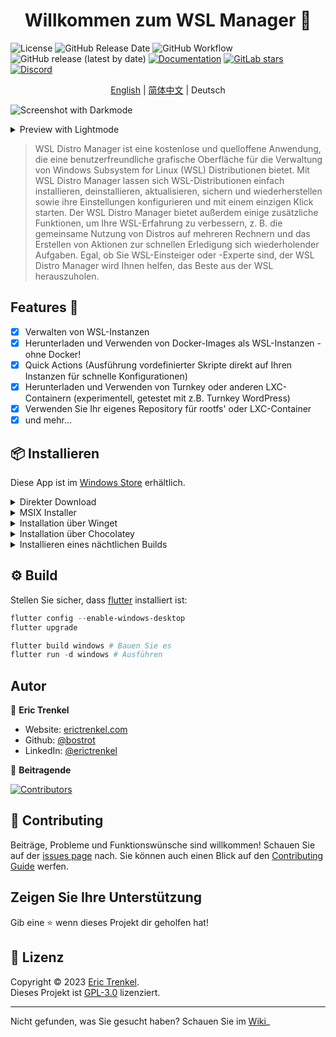 <h1 align="center">Willkommen zum WSL Manager 👋</h1>

![License](https://img.shields.io/github/license/bostrot/wsl2-distro-manager?style=for-the-badge)
![GitHub Release Date](https://img.shields.io/github/release-date/bostrot/wsl2-distro-manager?style=for-the-badge)
![GitHub Workflow](https://img.shields.io/github/actions/workflow/status/bostrot/wsl2-distro-manager/releaser.yml?branch=main&label=nightly&style=for-the-badge)
![GitHub release (latest by date)](https://img.shields.io/github/v/release/bostrot/wsl2-distro-manager?style=for-the-badge)
[![Documentation](https://img.shields.io/badge/DOCUMENTATION-WIKI-green?style=for-the-badge)](https://github.com/bostrot/wsl2-distro-manager/wiki)
[![GitLab stars](https://img.shields.io/gitlab/stars/bostrot/wsl2-distro-manager?gitlab_url=https%3A%2F%2Fgitlab.com&label=GitLab&style=for-the-badge)](https://gitlab.com/bostrot/wsl2-distro-manager)
[![Discord](https://img.shields.io/discord/1100070299308937287?style=for-the-badge)](https://discord.gg/fY5uE5WRTP)

<p align='center'>
    <a href='./README.md'>English</a> | <a href='./README_zh.md'>简体中文</a> | Deutsch
</p>

![Screenshot with Darkmode](https://user-images.githubusercontent.com/7342321/233077521-69bd6b3f-1e2a-48a1-a6df-2d346736cfb3.png)

<details>
<summary>Preview with Lightmode</summary>

![Screenshot with Lightmode](https://user-images.githubusercontent.com/7342321/233077564-794d15dd-d8d6-48b2-aee6-20e67de3da29.png)

</details>

> WSL Distro Manager ist eine kostenlose und quelloffene Anwendung, die eine benutzerfreundliche grafische Oberfläche für die Verwaltung von Windows Subsystem for Linux (WSL) Distributionen bietet. Mit WSL Distro Manager lassen sich WSL-Distributionen einfach installieren, deinstallieren, aktualisieren, sichern und wiederherstellen sowie ihre Einstellungen konfigurieren und mit einem einzigen Klick starten. Der WSL Distro Manager bietet außerdem einige zusätzliche Funktionen, um Ihre WSL-Erfahrung zu verbessern, z. B. die gemeinsame Nutzung von Distros auf mehreren Rechnern und das Erstellen von Aktionen zur schnellen Erledigung sich wiederholender Aufgaben. Egal, ob Sie WSL-Einsteiger oder -Experte sind, der WSL Distro Manager wird Ihnen helfen, das Beste aus der WSL herauszuholen.

## Features 🚀

- [x] Verwalten von WSL-Instanzen
- [x] Herunterladen und Verwenden von Docker-Images als WSL-Instanzen - ohne Docker!
- [x] Quick Actions (Ausführung vordefinierter Skripte direkt auf Ihren Instanzen für schnelle Konfigurationen)
- [x] Herunterladen und Verwenden von Turnkey oder anderen LXC-Containern (experimentell, getestet mit z.B. Turnkey WordPress)
- [x] Verwenden Sie Ihr eigenes Repository für rootfs' oder LXC-Container
- [x] und mehr...

## 📦 Installieren

Diese App ist im [Windows Store](https://apps.microsoft.com/store/detail/wsl-manager/9NWS9K95NMJB?hl=en-us&gl=US) erhältlich.

<Details>
<summary>Direkter Download</summary>

Sie können diese App über einen direkten Download von der Seite [Releases](https://github.com/bostrot/wsl2-distro-manager/releases) beziehen. Die aktuelle Version ist als Zip-Datei verfügbar.
</details>

<Details>
<summary>MSIX Installer</summary>

Das `msix` ist mit einem Testzertifikat signiert, so dass man es speziell zulassen muss. In der PowerShell kann man folgendes tun:

```Powershell
Add-AppPackage -Path .\wsl2-distro-manager-v1.x.x-unsigned.msix -AllowUnsigned
```
</details>

<Details>
<summary>Installation über Winget</summary>

Das winget-Paket ist veraltet! Bitte verwenden Sie stattdessen die Windows Store Version.

```sh
winget install Bostrot.WSLManager
```

</details>

<Details>
<summary>Installation über Chocolatey</summary>

Dieses Paket wird von der Community gepflegt ([@mikeee](https://github.com/mikeee/ChocoPackages)). Es handelt sich nicht um ein offizielles Paket.

```sh
choco install wsl2-distro-manager
```

</details>

<Details>
<summary>Installieren eines nächtlichen Builds</summary>

Den letzten Build findet man als Artefakte im "releaser"-Workflow oder über [diesen Link](https://nightly.link/bostrot/wsl2-distro-manager/workflows/releaser/main/wsl2-distro-manager-nightly-archive.zip). Wer lieber ein unsigniertes `msix` bevorzugt, kann auch [diesen Link](https://nightly.link/bostrot/wsl2-distro-manager/workflows/releaser/main/wsl2-distro-manager-nightly-msix.zip) verwenden.

</details>

## ⚙️ Build

Stellen Sie sicher, dass [flutter](https://flutter.dev/desktop) installiert ist:

```powershell
flutter config --enable-windows-desktop
flutter upgrade

flutter build windows # Bauen Sie es
flutter run -d windows # Ausführen
```

## Autor

👤 **Eric Trenkel**

- Website: [erictrenkel.com](erictrenkel.com)
- Github: [@bostrot](https://github.com/bostrot)
- LinkedIn: [@erictrenkel](https://linkedin.com/in/erictrenkel)

👥 **Beitragende**

[![Contributors](https://contrib.rocks/image?repo=bostrot/wsl2-distro-manager)](https://github.com/bostrot/wsl2-distro-manager/graphs/contributors)

## 🤝 Contributing

Beiträge, Probleme und Funktionswünsche sind willkommen!
Schauen Sie auf der [issues page](https://github.com/bostrot/wsl2-distro-manager/issues) nach. 
Sie können auch einen Blick auf den [Contributing Guide](https://github.com/bostrot/wsl2-distro-manager/blob/main/CONTRIBUTING.md) werfen.

## Zeigen Sie Ihre Unterstützung

Gib eine ⭐️ wenn dieses Projekt dir geholfen hat!

## 📝 Lizenz

Copyright © 2023 [Eric Trenkel](https://github.com/bostrot).\
Dieses Projekt ist [GPL-3.0](https://github.com/bostrot/wsl2-distro-manager/blob/main/LICENSE) lizenziert.

---

Nicht gefunden, was Sie gesucht haben? Schauen Sie im [Wiki](https://github.com/bostrot/wsl2-distro-manager/wiki)_
